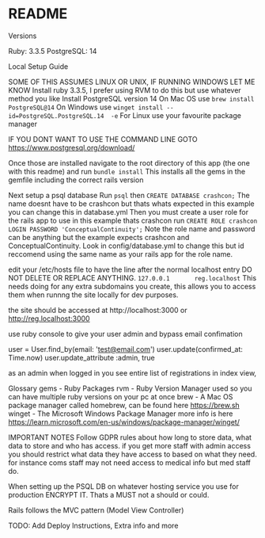# README

Versions

Ruby: 3.3.5
PostgreSQL: 14

Local Setup Guide

SOME OF THIS ASSUMES LINUX OR UNIX, IF RUNNING WINDOWS LET ME KNOW
Install ruby 3.3.5, I prefer using RVM to do this but use whatever method you like
Install PostgreSQL version 14
On Mac OS use
`brew install PostgreSQL@14`
On Windows use 
`winget install --id=PostgreSQL.PostgreSQL.14  -e`
For Linux
use your favourite package manager

IF YOU DONT WANT TO USE THE COMMAND LINE GOTO https://www.postgresql.org/download/

Once those are installed navigate to the root directory of this app (the one with this readme) and run
`bundle install`
This installs all the gems in the gemfile including the correct rails version

Next setup a psql database
Run `psql`
then `CREATE DATABASE crashcon;` The name doesnt have to be crashcon but thats whats expected in this example you can change this in database.yml
Then you must create a user role for the rails app to use in this example thats crashcon
run `CREATE ROLE crashcon LOGIN PASSWORD 'ConceptualContinuity';` Note the role name and password can be anything but the example expects crashcon and ConceptualContinuity. Look in config/database.yml to change this but id reccomend using the same name as your rails app for the role name.

edit your /etc/hosts file to have the line after the normal localhost entry DO NOT DELETE OR REPLACE ANYTHING.
`127.0.0.1       reg.localhost`
This needs doing for any extra subdomains you create, this allows you to access them when runnng the site locally for dev purposes.

the site should be accessed at http://localhost:3000
or http://reg.localhost:3000

use ruby console to give your user admin and bypass email confimation

user = User.find_by(email: 'test@email.com')
user.update(confirmed_at: Time.now)
user.update_attribute :admin, true

as an admin when logged in you see entire list of registrations in index view,

Glossary
gems - Ruby Packages
rvm - Ruby Version Manager used so you can have multiple ruby versions on your pc at once
brew - A Mac OS package manager called homebrew, can be found here https://brew.sh
winget - The Microsoft Windows Package Manager more info is here https://learn.microsoft.com/en-us/windows/package-manager/winget/

IMPORTANT NOTES
Follow GDPR rules about how long to store data, what data to store and who has access. if you get more staff with admin access you should restrict what data they have access to based on what they need. for instance coms staff may not need access to medical info but med staff do.

When setting up the PSQL DB on whatever hosting service you use for production ENCRYPT IT. Thats a MUST not a should or could.

Rails follows the MVC pattern (Model View Controller)

TODO: Add Deploy Instructions, Extra info and more